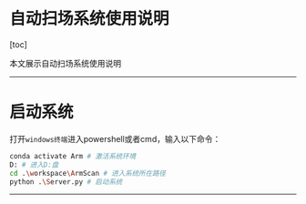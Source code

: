 # 自动扫场系统使用说明
[toc] 

本文展示自动扫场系统使用说明

---

# 启动系统

打开`windows终端`进入powershell或者cmd，输入以下命令：
```bash
conda activate Arm # 激活系统环境
D: # 进入D:盘
cd .\workspace\ArmScan # 进入系统所在路径
python .\Server.py # 启动系统
```

---